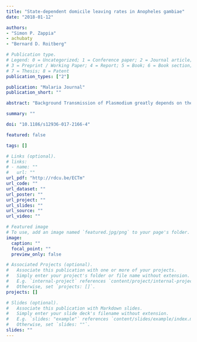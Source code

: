 ```yaml
---
title: "State-dependent domicile leaving rates in Anopheles gambiae"
date: "2018-01-12"

authors:
- "Simon P. Zappia"
- achubaty
- "Bernard D. Roitberg"

# Publication type.
# Legend: 0 = Uncategorized; 1 = Conference paper; 2 = Journal article;
# 3 = Preprint / Working Paper; 4 = Report; 5 = Book; 6 = Book section;
# 7 = Thesis; 8 = Patent
publication_types: ["2"]

publication: "Malaria Journal"
publication_short: ""

abstract: "Background Transmission of Plasmodium greatly depends on the foraging behaviour of its mosquito vector (Anopheles spp.). The accessibility of blood hosts and availability of plant sugar (i.e., nectar) sources, together with mosquito energy state, have been shown to modulate blood feeding (and thus biting rates) of anopheline mosquitoes. In this study, the influence of mosquito starvation status and availability of nectar on the decision of female Anopheles gambiae mosquitoes to leave a bed net-protected blood host was examined. Methods Two small-scale mesocosm experiments were conducted using female mosquitoes starved for 0, 24 or 48 hours, that were released inside a specially constructed hut with mesh-sealed exits and containing a bed net-protected human volunteer. Floral cues were positioned on one side of the hut or the other. Several exponential decay models were developed that characterized the emigration rates from the huts. These model fits were evaluated by examining their fitted parameter estimates, comparing Akaike Information Criterion (AIC) scores. Results Starved mosquitoes left domiciles at a higher rate than recently fed individuals however, there was no difference between one-day and two-day-starved mosquitoes. There was also no effect of floral cue placement on mosquito emigration rates. The best fitting emigration model was one based on both mosquito energy state and time whereas the worst fitting model was one based on the assumption of constant leaving rates, independent of time and energy state. Conclusions The results confirm that mosquito-leaving behaviour is energy-state dependent, and provide some of the first evidence state-dependent domicile emigration in An. gambiae, which may play a role in malarial transmission dynamics."

summary: ""

doi: "10.1186/s12936-017-2166-4"

featured: false

tags: []

# Links (optional).
# links:
# - name: ""
#   url: ""
url_pdf: "http://rdcu.be/ECTm"
url_code: ""
url_dataset: ""
url_poster: ""
url_project: ""
url_slides: ""
url_source: ""
url_video: ""

# Featured image
# To use, add an image named `featured.jpg/png` to your page's folder.
image:
  caption: ""
  focal_point: ""
  preview_only: false

# Associated Projects (optional).
#   Associate this publication with one or more of your projects.
#   Simply enter your project's folder or file name without extension.
#   E.g. `internal-project` references `content/project/internal-project/index.md`.
#   Otherwise, set `projects: []`.
projects: []

# Slides (optional).
#   Associate this publication with Markdown slides.
#   Simply enter your slide deck's filename without extension.
#   E.g. `slides: "example"` references `content/slides/example/index.md`.
#   Otherwise, set `slides: ""`.
slides: ""
---
```

